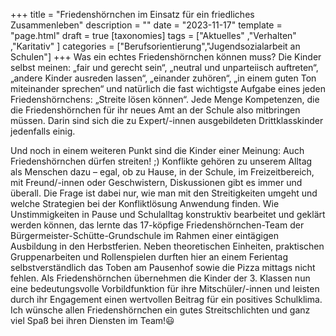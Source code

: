 +++
title = "Friedenshörnchen im Einsatz für ein friedliches Zusammenleben"
description = ""
date = "2023-11-17"
template = "page.html"
draft = true
[taxonomies]
tags = ["Aktuelles" ,"Verhalten" ,"Karitativ" ]
categories = ["Berufsorientierung","Jugendsozialarbeit an Schulen"]
+++
Was ein echtes Friedenshörnchen können muss? Die Kinder selbst meinen: „fair und gerecht sein“, „neutral und unparteiisch auftreten“, „andere Kinder ausreden lassen“, „einander zuhören“, „in einem guten Ton miteinander sprechen“ und natürlich die fast wichtigste Aufgabe eines jeden Friedenshörnchens: „Streite lösen können“. Jede Menge Kompetenzen, die die Friedenshörnchen für ihr neues Amt an der Schule also mitbringen müssen. Darin sind sich die zu Expert/-innen ausgebildeten Drittklasskinder jedenfalls einig.
<!-- more -->
Und noch in einem weiteren Punkt sind die Kinder einer Meinung: Auch Friedenshörnchen dürfen streiten! ;) Konflikte gehören zu unserem Alltag als Menschen dazu – egal, ob zu Hause, in der Schule, im Freizeitbereich, mit Freund/-innen oder Geschwistern, Diskussionen gibt es immer und überall. Die Frage ist dabei nur, wie man mit den Streitigkeiten umgeht und welche Strategien bei der Konfliktlösung Anwendung finden.
Wie Unstimmigkeiten in Pause und Schulalltag konstruktiv bearbeitet und geklärt werden können, das lernte das 17-köpfige Friedenshörnchen-Team der Bürgermeister-Schütte-Grundschule im Rahmen einer eintägigen Ausbildung in den Herbstferien. Neben theoretischen Einheiten, praktischen Gruppenarbeiten und Rollenspielen durften hier an einem Ferientag selbstverständlich das Toben am Pausenhof sowie die Pizza mittags nicht fehlen.
Als Friedenshörnchen übernehmen die Kinder der 3. Klassen nun eine bedeutungsvolle Vorbildfunktion für ihre Mitschüler/-innen und leisten durch ihr Engagement einen wertvollen Beitrag für ein positives Schulklima. Ich wünsche allen Friedenshörnchen ein gutes Streitschlichten und ganz viel Spaß bei ihren Diensten im Team!😃

